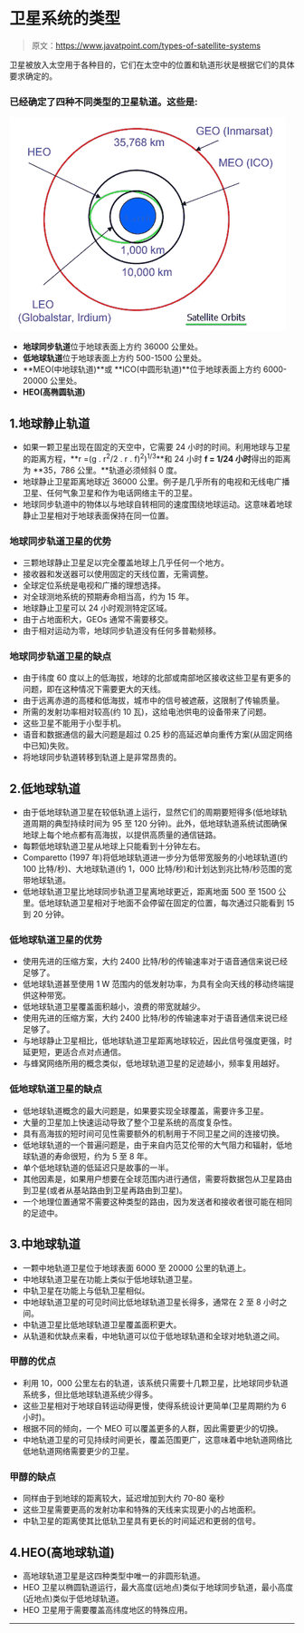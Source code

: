 # 卫星系统的类型

> 原文：<https://www.javatpoint.com/types-of-satellite-systems>

卫星被放入太空用于各种目的，它们在太空中的位置和轨道形状是根据它们的具体要求确定的。

### 已经确定了四种不同类型的卫星轨道。这些是:

![Types of Satellite Systems](img/bb6dee951903a60aa36efc4432fe5338.png)

*   **地球同步轨道**位于地球表面上方约 36000 公里处。
*   **低地球轨道**位于地球表面上方约 500-1500 公里处。
*   **MEO(中地球轨道)**或 **ICO(中圆形轨道)**位于地球表面上方约 6000-20000 公里处。
*   **HEO(高椭圆轨道)**

## 1.地球静止轨道

*   如果一颗卫星出现在固定的天空中，它需要 24 小时的时间。利用地球与卫星的距离方程，**r =(g . r<sup>2</sup>/2 . r . f)<sup>2</sup>)<sup>1/3</sup>**和 24 小时 **f = 1/24 小时**得出的距离为 **35，786 公里。**轨道必须倾斜 0 度。
*   地球静止卫星距离地球近 36000 公里。例子是几乎所有的电视和无线电广播卫星、任何气象卫星和作为电话网络主干的卫星。
*   地球同步轨道中的物体以与地球自转相同的速度围绕地球运动。这意味着地球静止卫星相对于地球表面保持在同一位置。

### 地球同步轨道卫星的优势

*   三颗地球静止卫星足以完全覆盖地球上几乎任何一个地方。
*   接收器和发送器可以使用固定的天线位置，无需调整。
*   全球定位系统是电视和广播的理想选择。
*   对全球测地系统的预期寿命相当高，约为 15 年。
*   地球静止卫星可以 24 小时观测特定区域。
*   由于占地面积大，GEOs 通常不需要移交。
*   由于相对运动为零，地球同步轨道没有任何多普勒频移。

### 地球同步轨道卫星的缺点

*   由于纬度 60 度以上的低海拔，地球的北部或南部地区接收这些卫星有更多的问题，即在这种情况下需要更大的天线。
*   由于远离赤道的高楼和低海拔，城市中的信号被遮蔽，这限制了传输质量。
*   所需的发射功率相对较高(约 10 瓦)，这给电池供电的设备带来了问题。
*   这些卫星不能用于小型手机。
*   语音和数据通信的最大问题是超过 0.25 秒的高延迟单向重传方案(从固定网络中已知)失败。
*   将地球同步轨道转移到轨道上是非常昂贵的。

## 2.低地球轨道

*   由于低地球轨道卫星在较低轨道上运行，显然它们的周期要短得多(低地球轨道周期的典型持续时间为 95 至 120 分钟)。此外，低地球轨道系统试图确保地球上每个地点都有高海拔，以提供高质量的通信链路。
*   每颗低地球轨道卫星从地球上只能看到十分钟左右。
*   Comparetto (1997 年)将低地球轨道进一步分为低带宽服务的小地球轨道(约 100 比特/秒)、大地球轨道(约 1，000 比特/秒)和计划达到兆比特/秒范围的宽带地球轨道。
*   低地球轨道卫星比地球同步轨道卫星离地球更近，距离地面 500 至 1500 公里。低地球轨道卫星相对于地面不会停留在固定的位置，每次通过只能看到 15 到 20 分钟。

### 低地球轨道卫星的优势

*   使用先进的压缩方案，大约 2400 比特/秒的传输速率对于语音通信来说已经足够了。
*   低地球轨道甚至使用 1 W 范围内的低发射功率，为具有全向天线的移动终端提供这种带宽。
*   低地球轨道卫星覆盖面积越小，浪费的带宽就越少。
*   使用先进的压缩方案，大约 2400 比特/秒的传输速率对于语音通信来说已经足够了。
*   与地球静止卫星相比，低地球轨道卫星距离地球较近，因此信号强度更强，时延更短，更适合点对点通信。
*   与蜂窝网络所用的概念类似，低地球轨道卫星的足迹越小，频率复用越好。

### 低地球轨道卫星的缺点

*   低地球轨道概念的最大问题是，如果要实现全球覆盖，需要许多卫星。
*   大量的卫星加上快速运动导致了整个卫星系统的高度复杂性。
*   具有高海拔的短时间可见性需要额外的机制用于不同卫星之间的连接切换。
*   低地球轨道的一个普遍问题是，由于来自内范艾伦带的大气阻力和辐射，低地球轨道的寿命很短，约为 5 至 8 年。
*   单个低地球轨道的低延迟只是故事的一半。
*   其他因素是，如果用户想要在全球范围内进行通信，需要将数据包从卫星路由到卫星(或者从基站路由到卫星再路由到卫星)。
*   一个地理位置通常不需要这种类型的路由，因为发送者和接收者很可能在相同的足迹中。

## 3.中地球轨道

*   一颗中地轨道卫星位于地球表面 6000 至 20000 公里的轨道上。
*   中地球轨道卫星在功能上类似于低地球轨道卫星。
*   中轨卫星在功能上与低轨卫星相似。
*   中地球轨道卫星的可见时间比低地球轨道卫星长得多，通常在 2 至 8 小时之间。
*   中轨道卫星比低地球轨道卫星覆盖面积更大。
*   从轨道和优缺点来看，中地轨道可以位于低地球轨道和全球对地轨道之间。

### 甲醇的优点

*   利用 10，000 公里左右的轨道，该系统只需要十几颗卫星，比地球同步轨道系统多，但比低地球轨道系统少得多。
*   这些卫星相对于地球自转运动得更慢，使得系统设计更简单(卫星周期约为 6 小时)。
*   根据不同的倾向，一个 MEO 可以覆盖更多的人群，因此需要更少的切换。
*   中地轨道卫星的可见持续时间更长，覆盖范围更广，这意味着中地轨道网络比低地轨道网络需要更少的卫星。

### 甲醇的缺点

*   同样由于到地球的距离较大，延迟增加到大约 70-80 毫秒
*   这些卫星需要更高的发射功率和特殊的天线来实现更小的占地面积。
*   中轨卫星的距离使其比低轨卫星具有更长的时间延迟和更弱的信号。

## 4.HEO(高地球轨道)

*   高地球轨道卫星是这四种类型中唯一的非圆形轨道。
*   HEO 卫星以椭圆轨道运行，最大高度(远地点)类似于地球同步轨道，最小高度(近地点)类似于低地球轨道。
*   HEO 卫星用于需要覆盖高纬度地区的特殊应用。

* * *